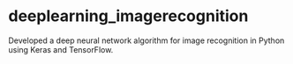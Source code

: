 # deeplearning_imagerecognition
Developed a deep neural network algorithm for image recognition in Python using Keras and TensorFlow.
